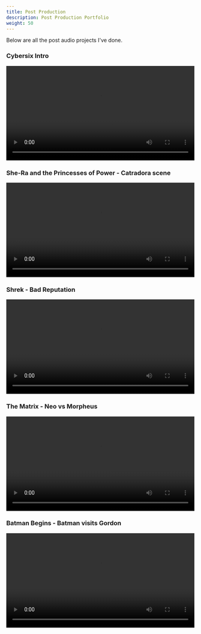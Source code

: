 ```yaml
---
title: Post Production 
description: Post Production Portfolio
weight: 50
---
```


Below are all the post audio projects I've done. 

### Cybersix Intro

<video width="500" controls>
    <source src="/cybersix.mov" type="video/mp4">
</video>

### She-Ra and the Princesses of Power - Catradora scene

<video width="500" controls>
    <source src="/shera.mov" type="video/mp4">
</video>

### Shrek - Bad Reputation

<video width="500" controls>
    <source src="/shrek.mov" type="video/mp4">
</video>

### The Matrix - Neo vs Morpheus

<video width="500" controls>
    <source src="/matrix.mov" type="video/mp4">
</video>

### Batman Begins - Batman visits Gordon

<video width="500" controls>
    <source src="/batman.mov" type="video/mp4">
</video>
